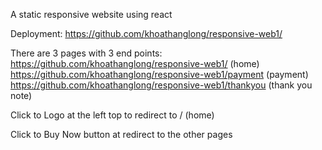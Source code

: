 A static responsive website using react

Deployment: https://github.com/khoathanglong/responsive-web1/

There are 3 pages with 3 end points:
 https://github.com/khoathanglong/responsive-web1/ (home)
 https://github.com/khoathanglong/responsive-web1/payment (payment)
 https://github.com/khoathanglong/responsive-web1/thankyou (thank you note)

Click to Logo at the left top to redirect to / (home)

Click to Buy Now button at redirect to the other pages
